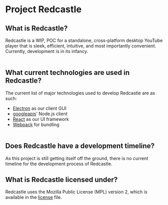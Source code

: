 # Project Redcastle


## What is Redcastle?
Redcastle is a WIP, POC for a standalone, cross-platform desktop YouTube player that is sleek, efficient, intuitive, and
most importantly convenient.
Currently, development is in its infancy.
<br><br>

## What current technologies are used in Redcastle?
The current list of major technologies used to develop Redcastle are as such:

- [Electron](https://electronjs.org/) as our client GUI
- [googleapis](https://github.com/googleapis/google-api-nodejs-client)' Node.js client
- [React](https://reactjs.org) as our UI framework
- [Webpack](https://webpack.js.org/) for bundling
<br><br>

## Does Redcastle have a development timeline?
As this project is still getting itself off the ground, there is no current timeline for the development process of
Redcastle.

## What is Redcastle licensed under?
Redcastle uses the Mozilla Public License (MPL) version 2, which is available in the [license](license) file.
